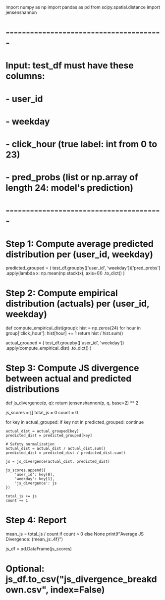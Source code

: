 import numpy as np
import pandas as pd
from scipy.spatial.distance import jensenshannon

# ---------------------------------------
# Input: test_df must have these columns:
# - user_id
# - weekday
# - click_hour (true label: int from 0 to 23)
# - pred_probs (list or np.array of length 24: model's prediction)
# ---------------------------------------

# Step 1: Compute average predicted distribution per (user_id, weekday)

predicted_grouped = (
    test_df.groupby(['user_id', 'weekday'])['pred_probs']
    .apply(lambda x: np.mean(np.stack(x), axis=0))
    .to_dict()
)

# Step 2: Compute empirical distribution (actuals) per (user_id, weekday)

def compute_empirical_dist(group):
    hist = np.zeros(24)
    for hour in group['click_hour']:
        hist[hour] += 1
    return hist / hist.sum()

actual_grouped = (
    test_df.groupby(['user_id', 'weekday'])
    .apply(compute_empirical_dist)
    .to_dict()
)

# Step 3: Compute JS divergence between actual and predicted distributions

def js_divergence(p, q):
    return jensenshannon(p, q, base=2) ** 2

js_scores = []
total_js = 0
count = 0

for key in actual_grouped:
    if key not in predicted_grouped:
        continue

    actual_dist = actual_grouped[key]
    predicted_dist = predicted_grouped[key]

    # Safety normalization
    actual_dist = actual_dist / actual_dist.sum()
    predicted_dist = predicted_dist / predicted_dist.sum()

    js = js_divergence(actual_dist, predicted_dist)

    js_scores.append({
        'user_id': key[0],
        'weekday': key[1],
        'js_divergence': js
    })

    total_js += js
    count += 1

# Step 4: Report

mean_js = total_js / count if count > 0 else None
print(f"Average JS Divergence: {mean_js:.4f}")

js_df = pd.DataFrame(js_scores)
# Optional: js_df.to_csv("js_divergence_breakdown.csv", index=False)
